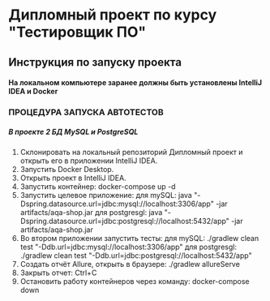 # Дипломный проект по курсу "Тестировщик ПО" #

## Инструкция по запуску проекта ##

#### На локальном компьютере заранее должны быть установлены IntelliJ IDEA и Docker #### 

### ПРОЦЕДУРА ЗАПУСКА АВТОТЕСТОВ ###

##### В проекте 2 БД MySQL и PostgreSQL #####

1. Склонировать на локальный репозиторий Дипломный проект и открыть его в приложении IntelliJ IDEA.
2. Запустить Docker Desktop.
3. Открыть проект в IntelliJ IDEA.
4. Запустить контейнер:
   docker-compose up -d
5. Запустить целевое приложение:
   для mySQL:
      java "-Dspring.datasource.url=jdbc:mysql://localhost:3306/app" -jar artifacts/aqa-shop.jar
   для postgresgl:
      java "-Dspring.datasource.url=jdbc:postgresql://localhost:5432/app" -jar artifacts/aqa-shop.jar
6. Во втором приложении запустить тесты:
   для mySQL:
      ./gradlew clean test "-Ddb.url=jdbc:mysql://localhost:3306/app"
   для postgresgl:
      ./gradlew clean test "-Ddb.url=jdbc:postgresql://localhost:5432/app"
7. Создать отчёт Allure, открыть в браузере:
   ./gradlew allureServe
8. Закрыть отчет:
   Ctrl+C
9. Остановить работу контейнеров через команду:
   docker-compose down